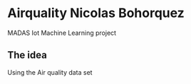 # Airquality Nicolas Bohorquez
MADAS Iot Machine Learning project

## The idea

Using the Air quality data set 

